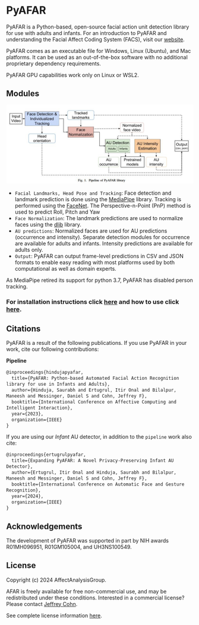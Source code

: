 # PyAFAR

PyAFAR is a Python-based, open-source facial action unit detection library for use with adults and infants. For an introduction to PyAFAR and understanding the Facial Affect Coding System (FACS), visit our [website](https://affectanalysisgroup.github.io/PyAFAR/).

PyAFAR comes as an executable file for Windows, Linux (Ubuntu), and Mac platforms. It can be used as an out-of-the-box software with no additional proprietary dependency requirements.

PyAFAR GPU capabilities work only on Linux or WSL2.

## Modules

![pyafar_pipeline](./images/pyafar_pipeline_updated.jpg)

- `Facial Landmarks, Head Pose and Tracking`: Face detection and landmark prediction is done using the [MediaPipe](https://research.google/pubs/pub48292/) library. Tracking is performed using the [FaceNet](https://www.cv-foundation.org/openaccess/content_cvpr_2015/papers/Schroff_FaceNet_A_Unified_2015_CVPR_paper.pdf). The Perspective-n-Point (PnP) method is used to predict Roll, Pitch and Yaw
- `Face Normalization`: The landmark predictions are used to normalize faces using the [dlib](http://dlib.net/) library.
- `AU predictions`: Normalized faces are used for AU predictions (occurrence and intensity). Separate detection modules for occurrence are available for adults and infants. Intensity predictions are available for adults only.
- `Output`: PyAFAR can output frame-level predictions in CSV and JSON formats to enable easy reading with most platforms used by both computational as well as domain experts.

As MediaPipe retired its support for python 3.7, PyAFAR has disabled person tracking.

### For installation instructions click [here](https://github.com/AffectAnalysisGroup/PyAFAR/wiki/3.-Installation) and how to use click [here](https://github.com/AffectAnalysisGroup/PyAFAR/wiki/4.-How-to-use).

## Citations

PyAFAR is a result of the following publications. If you use PyAFAR in your work, cite our following contributions:


**Pipeline**
```
@inproceedings{hindujapyafar,
  title={PyAFAR: Python-based Automated Facial Action Recognition library for use in Infants and Adults},
  author={Hinduja, Saurabh and Ertugrul, Itir Onal and Bilalpur, Maneesh and Messinger, Daniel S and Cohn, Jeffrey F},
  booktitle={International Conference on Affective Computing and Intelligent Interaction},
  year={2023},
  organization={IEEE}
}
```
If you are using our *Infant* AU detector, in addition to the `pipeline` work also cite:
```
@inproceedings{ertugrulpyafar,
  title={Expanding PyAFAR: A Novel Privacy-Preserving Infant AU Detector},
  author={Ertugrul, Itir Onal and Hinduja, Saurabh and Bilalpur, Maneesh and Messinger, Daniel S and Cohn, Jeffrey F},
  booktitle={International Conference on Automatic Face and Gesture Recognition},
  year={2024},
  organization={IEEE}
}
```

## Acknowledgements
The development of PyAFAR was supported in part by NIH awards R01MH096951, R01GM105004, and UH3NS100549.

## License

Copyright (c) 2024 AffectAnalysisGroup.

AFAR is freely available for free non-commercial use, and may be redistributed under these conditions. Interested in a commercial license? Please contact <a href="https://www.jeffcohn.net/">Jeffrey Cohn</a>.

See complete license information [here](https://github.com/AffectAnalysisGroup/PyAFAR/blob/main/LICENSE).
